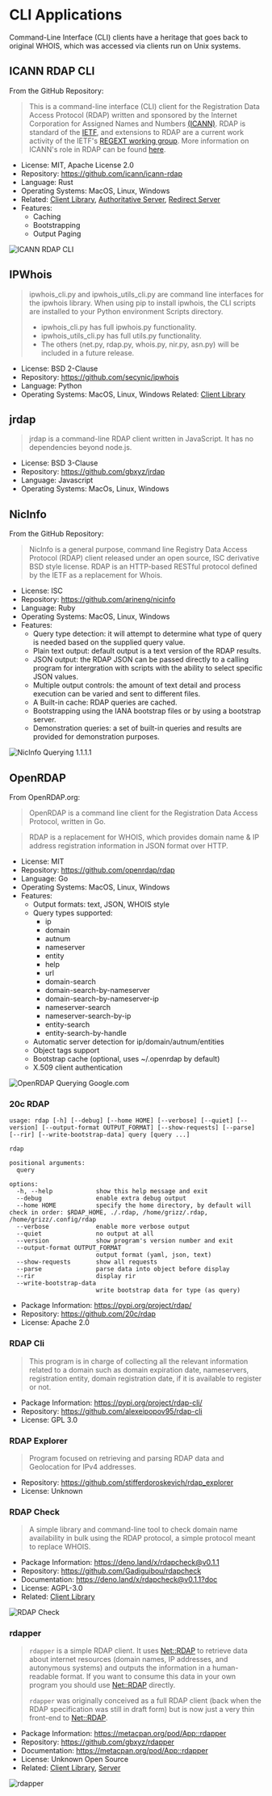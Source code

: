 # CLI Applications

Command-Line Interface (CLI) clients have a heritage that goes back to original WHOIS,
which was accessed via clients run on Unix systems.

## ICANN RDAP CLI

From the GitHub Repository:

> This is a command-line interface (CLI) client for the Registration Data Access Protocol (RDAP) written and sponsored
> by the Internet Corporation for Assigned Names and Numbers [(ICANN)](https://www.icann.org). 
> RDAP is standard of the [IETF](https://ietf.org/), and extensions
> to RDAP are a current work activity of the IETF's [REGEXT working group](https://datatracker.ietf.org/wg/regext/documents/).
> More information on ICANN's role in RDAP can be found [here](https://www.icann.org/rdap).

* License: MIT, Apache License 2.0
* Repository: <https://github.com/icann/icann-rdap>
* Language: Rust
* Operating Systems: MacOS, Linux, Windows
* Related: [Client Library](libraries.md#icann-rdap-client-library), [Authoritative Server](../server_implementations/authoritative.md#icann-rdap-server), [Redirect Server](../server_implementations/redirect.md#icann-rdap-server)
* Features:
  * Caching
  * Bootstrapping
  * Output Paging

![ICANN RDAP CLI](icann-rdap-cli.png)

## IPWhois

> ipwhois_cli.py and ipwhois_utils_cli.py are command line interfaces for the ipwhois library. When using pip to install ipwhois, the CLI scripts are installed to your Python environment Scripts directory.
> 
> * ipwhois_cli.py has full ipwhois.py functionality.
> * ipwhois_utils_cli.py has full utils.py functionality.
> * The others (net.py, rdap.py, whois.py, nir.py, asn.py) will be included in a future release.

* License: BSD 2-Clause
* Repository: <https://github.com/secynic/ipwhois>
* Language: Python
* Operating Systems: MacOS, Linux, Windows
  Related: [Client Library](libraries.html#ipwhois)

## jrdap

> jrdap is a command-line RDAP client written in JavaScript. It has no dependencies beyond node.js.

* License: BSD 3-Clause
* Repository: <https://github.com/gbxyz/jrdap>
* Language: Javascript
* Operating Systems: MacOs, Linux, Windows

## NicInfo

From the GitHub Repository:

> NicInfo is a general purpose, command line Registry Data Access Protocol (RDAP) 
> client released under an open source, ISC derivative BSD style license. 
> RDAP is an HTTP-based RESTful protocol defined by the IETF as a replacement for Whois.

* License: ISC
* Repository: <https://github.com/arineng/nicinfo>
* Language: Ruby
* Operating Systems: MacOS, Linux, Windows
* Features:
  * Query type detection: it will attempt to determine what type of query is needed based on the supplied query value.
  * Plain text output: default output is a text version of the RDAP results.
  * JSON output: the RDAP JSON can be passed directly to a calling program for intergration with scripts with the ability to select specific JSON values.
  * Multiple output controls: the amount of text detail and process execution can be varied and sent to different files.
  * A Built-in cache: RDAP queries are cached.
  * Bootstrapping using the IANA bootstrap files or by using a bootstrap server.
  * Demonstration queries: a set of built-in queries and results are provided for demonstration purposes.

![NicInfo Querying 1.1.1.1](1.1.1.1-NicInfo.png)

## OpenRDAP

From OpenRDAP.org:

> OpenRDAP is a command line client for the Registration Data Access Protocol, written in Go.

> RDAP is a replacement for WHOIS, which provides domain name & IP address registration information in JSON format over HTTP.

* License: MIT
* Repository: <https://github.com/openrdap/rdap>
* Language: Go
* Operating Systems: MacOS, Linux, Windows
* Features:
  * Output formats: text, JSON, WHOIS style
  * Query types supported:
    * ip
    * domain
    * autnum
    * nameserver
    * entity
    * help
    * url
    * domain-search
    * domain-search-by-nameserver
    * domain-search-by-nameserver-ip
    * nameserver-search
    * nameserver-search-by-ip
    * entity-search
    * entity-search-by-handle
  * Automatic server detection for ip/domain/autnum/entities
  * Object tags support
  * Bootstrap cache (optional, uses ~/.openrdap by default)
  * X.509 client authentication

![OpenRDAP Querying Google.com](openrdap-google.com.png)

### 20c RDAP

```
usage: rdap [-h] [--debug] [--home HOME] [--verbose] [--quiet] [--version] [--output-format OUTPUT_FORMAT] [--show-requests] [--parse] [--rir] [--write-bootstrap-data] query [query ...]

rdap

positional arguments:
  query

options:
  -h, --help            show this help message and exit
  --debug               enable extra debug output
  --home HOME           specify the home directory, by default will check in order: $RDAP_HOME, ./.rdap, /home/grizz/.rdap, /home/grizz/.config/rdap
  --verbose             enable more verbose output
  --quiet               no output at all
  --version             show program's version number and exit
  --output-format OUTPUT_FORMAT
                        output format (yaml, json, text)
  --show-requests       show all requests
  --parse               parse data into object before display
  --rir                 display rir
  --write-bootstrap-data
                        write bootstrap data for type (as query)  
```

* Package Information: <https://pypi.org/project/rdap/>
* Repository: <https://github.com/20c/rdap>
* License: Apache 2.0

### RDAP Cli

> This program is in charge of collecting all the relevant information related to a domain such as domain expiration date, nameservers, registration entity, domain registration date, if it is available to register or not.

* Package Information: <https://pypi.org/project/rdap-cli/>
* Repository: <https://github.com/alexeipopov95/rdap-cli>
* License: GPL 3.0

### RDAP Explorer

> Program focused on retrieving and parsing RDAP data and Geolocation for IPv4 addresses.

* Repository: <https://github.com/stifferdoroskevich/rdap_explorer>
* License: Unknown

### RDAP Check

> A simple library and command-line tool to check domain name availability in bulk using the RDAP protocol, a simple protocol meant to replace WHOIS.

* Package Information: <https://deno.land/x/rdapcheck@v0.1.1>
* Repository: <https://github.com/Gadiguibou/rdapcheck>
* Documentation: <https://deno.land/x/rdapcheck@v0.1.1?doc>
* License: AGPL-3.0
* Related: [Client Library](libraries.md#rdap-check)

![RDAP Check](rdap-check.png)

### rdapper

> `rdapper` is a simple RDAP client. It uses [Net::RDAP](https://metacpan.org/pod/Net%3A%3ARDAP) to retrieve
> data about internet resources (domain names, IP addresses, and
> autonymous systems) and outputs the information in a human-readable
> format. If you want to consume this data in your own program you
> should use [Net::RDAP](https://metacpan.org/pod/Net%3A%3ARDAP) directly.
> 
> `rdapper` was originally conceived as a full RDAP client (back
> when the RDAP specification was still in draft form) but is now
> just a very thin front-end to [Net::RDAP](https://metacpan.org/pod/Net%3A%3ARDAP).

* Package Information: <https://metacpan.org/pod/App::rdapper>
* Repository: <https://github.com/gbxyz/rdapper>
* Documentation: <https://metacpan.org/pod/App::rdapper>
* License: Unknown Open Source
* Related: [Client Library](libraries.md#netrdap), [Server](../server_implementations/authoritative.md#netrdapserver)

![rdapper](rdapper.png)
